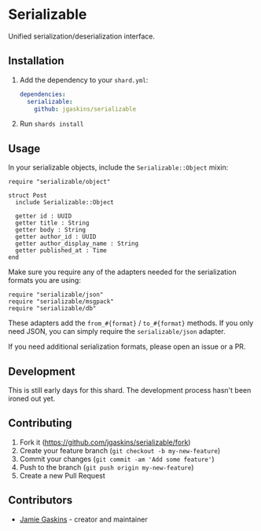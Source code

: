 # Serializable

Unified serialization/deserialization interface.

## Installation

1. Add the dependency to your `shard.yml`:

   ```yaml
   dependencies:
     serializable:
       github: jgaskins/serializable
   ```

2. Run `shards install`

## Usage

In your serializable objects, include the `Serializable::Object` mixin:

```crystal
require "serializable/object"

struct Post
  include Serializable::Object

  getter id : UUID
  getter title : String
  getter body : String
  getter author_id : UUID
  getter author_display_name : String
  getter published_at : Time
end
```

Make sure you require any of the adapters needed for the serialization formats
you are using:

```crystal
require "serializable/json"
require "serializable/msgpack"
require "serializable/db"
```

These adapters add the `from_#{format}` / `to_#{format}` methods. If you only need JSON, you can simply require the `serializable/json` adapter.

If you need additional serialization formats, please open an issue or a PR.

## Development

This is still early days for this shard. The development process hasn't been ironed out yet.

## Contributing

1. Fork it (<https://github.com/jgaskins/serializable/fork>)
2. Create your feature branch (`git checkout -b my-new-feature`)
3. Commit your changes (`git commit -am 'Add some feature'`)
4. Push to the branch (`git push origin my-new-feature`)
5. Create a new Pull Request

## Contributors

- [Jamie Gaskins](https://github.com/jgaskins) - creator and maintainer
